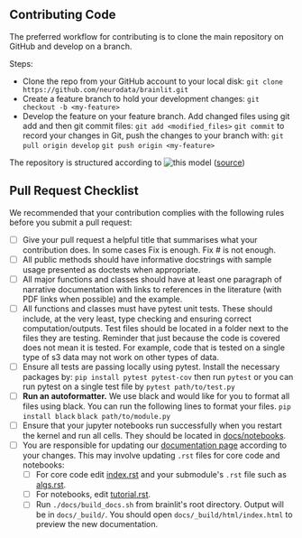 ## Contributing Code
The preferred workflow for contributing is to clone the main repository on GitHub and develop on a branch. 

Steps:
- Clone the repo from your GitHub account to your local disk:
```git clone https://github.com/neurodata/brainlit.git```
- Create a feature branch to hold your development changes:
```git checkout -b <my-feature>```
- Develop the feature on your feature branch. Add changed files using git add and then git commit files:
```git add <modified_files>```
```git commit```
to record your changes in Git, push the changes to your branch with:
```git pull origin develop```
```git push origin <my-feature>```

The repository is structured according to
![this model](https://nvie.com/img/git-model@2x.png)
([source](https://nvie.com/posts/a-successful-git-branching-model/))

## Pull Request Checklist
We recommended that your contribution complies with the following rules before you submit a pull request:

 - [ ] Give your pull request a helpful title that summarises what your contribution does. In some cases Fix <ISSUE TITLE> is enough. Fix #<ISSUE NUMBER> is not enough.
 - [ ] All public methods should have informative docstrings with sample usage presented as doctests when appropriate.
 - [ ] All major functions and classes should have at least one paragraph of narrative documentation with links to references in the literature (with PDF links when possible) and the example.
 - [ ] All functions and classes must have pytest unit tests. These should include, at the very least, type checking and ensuring correct computation/outputs. Test files should be located in a folder next to the files they are testing. Reminder that just because the code is covered does not mean it is tested. For example, code that is tested on a single type of s3 data may not work on other types of data.
 - [ ] Ensure all tests are passing locally using pytest. Install the necessary packages by:
```pip install pytest pytest-cov```
then run
```pytest```
or you can run pytest on a single test file by
```pytest path/to/test.py```
 - [ ] **Run an autoformatter.** We use black and would like for you to format all files using black. You can run the following lines to format your files.
```pip install black```
```black path/to/module.py```
 - [ ] Ensure that your jupyter notebooks run successfully when you restart the kernel and run all cells. They should be located in [docs/notebooks](https://github.com/neurodata/brainlit/tree/develop/docs/notebooks).
 - [ ] You are responsible for updating our [documentation page](https://brainlit.netlify.app/) according to your changes. This may involve updating `.rst` files for core code and notebooks:
   - [ ] For core code edit [index.rst](https://github.com/neurodata/brainlit/blob/develop/docs/reference/index.rst) and your submodule's `.rst` file such as [algs.rst](https://github.com/neurodata/brainlit/blob/develop/docs/reference/algs.rst).
   - [ ] For notebooks, edit [tutorial.rst](https://github.com/neurodata/brainlit/blob/develop/docs/tutorial.rst).
   - [ ] Run `./docs/build_docs.sh` from brainlit's root directory. Output will be in `docs/_build/`. You should open `docs/_build/html/index.html` to preview the new documentation.
